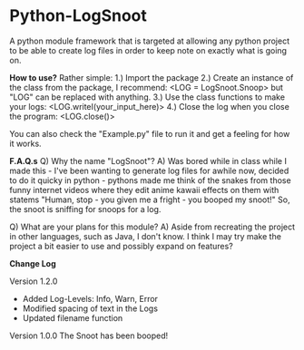 # Python-LogSnoot
A python module framework that is targeted at allowing any python project to be able to create log files in order to keep note on exactly what is going on.

**How to use?**
Rather simple:
1.) Import the package
2.) Create an instance of the class from the package, I recommend: <LOG = LogSnoot.Snoop> but "LOG" can be replaced with
anything.
3.) Use the class functions to make your logs: <LOG.writeI(your_input_here)>
4.) Close the log when you close the program: <LOG.close()>

You can also check the "Example.py" file to run it and get a feeling for how it works.


**F.A.Q.s**
Q) Why the name "LogSnoot"?
A) Was bored while in class while I made this - I've been wanting to generate log files for awhile now,
decided to do it quicky in python - pythons made me think of the snakes from those funny internet videos where
they edit anime kawaii effects on them with statems "Human, stop - you given me a fright - you booped my snoot!" So,
the snoot is sniffing for snoops for a log.

Q) What are your plans for this module?
A) Aside from recreating the project in other languages, such as Java, I don't know. I think I may try make the project
a bit easier to use and possibly expand on features?

**Change Log**

Version 1.2.0
+ Added Log-Levels: Info, Warn, Error
+ Modified spacing of text in the Logs
+ Updated filename function

Version 1.0.0
The Snoot has been booped!